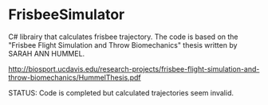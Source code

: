 FrisbeeSimulator
================
C# librairy that calculates frisbee trajectory. The code is based on the "Frisbee Flight Simulation and Throw Biomechanics" thesis written by SARAH ANN HUMMEL.

http://biosport.ucdavis.edu/research-projects/frisbee-flight-simulation-and-throw-biomechanics/HummelThesis.pdf

STATUS:
Code is completed but calculated trajectories seem invalid. 
